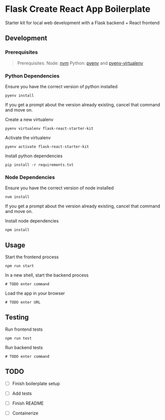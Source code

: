 # Flask Create React App Boilerplate

Starter kit for local web development with a Flask backend + React frontend

## Development

### Prerequisites
> Prerequisites:
> Node: [nvm](https://github.com/nvm-sh/nvm?tab=readme-ov-file#installing-and-updating)
> Python: [pyenv](https://github.com/pyenv/pyenv) and [pyenv-virtualenv](https://github.com/pyenv/pyenv-virtualenv)

### Python Dependencies

Ensure you have the correct version of python installed 

```shell
pyenv install
```

If you get a prompt about the version already existing, cancel that command and move on.

Create a new virtualenv

```shell
pyenv virtualenv flask-react-starter-kit
```

Activate the virtualenv
```shell
pyenv activate flask-react-starter-kit
```

Install python dependencies 

```shell
pip install -r requirements.txt
```

### Node Dependencies

Ensure you have the correct version of node installed

```shell
nvm install
```

If you get a prompt about the version already existing, cancel that command and move on.

Install node dependencies

```shell
npm install
```

## Usage

Start the frontend process

```shell
npm run start
```

In a new shell, start the backend process
````shell
# TODO enter command
````

Load the app in your browser

```
# TODO enter URL
```

## Testing

Run frontend tests
```shell
npm run test
```

Run backend tests
```shell
# TODO enter command
```

## TODO

- [ ] Finish boilerplate setup
- [ ] Add tests
- [ ] Finish README
- [ ] Containerize

